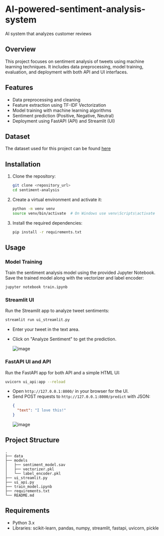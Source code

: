 # AI-powered-sentiment-analysis-system
AI system that analyzes customer reviews
## Overview
This project focuses on sentiment analysis of tweets using machine learning techniques. It includes data preprocessing, model training, evaluation, and deployment with both API and UI interfaces.

## Features
- Data preprocessing and cleaning
- Feature extraction using TF-IDF Vectorization
- Model training with machine learning algorithms
- Sentiment prediction (Positive, Negative, Neutral)
- Deployment using FastAPI (API) and Streamlit (UI)
## Dataset
The dataset used for this project can be found [here](https://www.kaggle.com/datasets/jp797498e/twitter-entity-sentiment-analysis)
## Installation
1. Clone the repository:
   ```bash
   git clone <repository_url>
   cd sentiment-analysis
   ```
2. Create a virtual environment and activate it:
   ```bash
   python -m venv venv
   source venv/bin/activate  # On Windows use venv\Scripts\activate
   ```
3. Install the required dependencies:
   ```bash
   pip install -r requirements.txt
   ```

## Usage

### Model Training
Train the sentiment analysis model using the provided Jupyter Notebook. Save the trained model along with the vectorizer and label encoder:
```bash
jupyter notebook train.ipynb
```

### Streamlit UI
Run the Streamlit app to analyze tweet sentiments:
```bash
streamlit run ui_streamlit.py
```
- Enter your tweet in the text area.
- Click on "Analyze Sentiment" to get the prediction.

  ![image](https://github.com/user-attachments/assets/956c4470-fb88-4b14-a432-12d3a371ca25)


### FastAPI UI and API
Run the FastAPI app for both API and a simple HTML UI:
```bash
uvicorn ui_api:app --reload
```
- Open `http://127.0.0.1:8000/` in your browser for the UI.
- Send POST requests to `http://127.0.0.1:8000/predict` with JSON:
  ```json
  {
    "text": "I love this!"
  }
  ```
  ![image](https://github.com/user-attachments/assets/37171953-2bbd-4947-a3fb-2affdc415858)


## Project Structure
```
.
├── data
├── models
│   ├── sentiment_model.sav
│   ├── vectorizer.pkl
│   └── label_encoder.pkl
├── ui_streamlit.py
├── ui_api.py
├── train_model.ipynb
├── requirements.txt
└── README.md
```

## Requirements
- Python 3.x
- Libraries: scikit-learn, pandas, numpy, streamlit, fastapi, uvicorn, pickle


